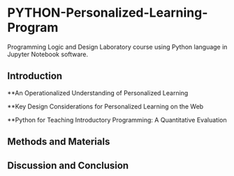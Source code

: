 # PYTHON-Personalized-Learning-Program
Programming Logic and Design Laboratory course using Python language in Jupyter Notebook software.

## Introduction

**An Operationalized Understanding of Personalized Learning

**Key Design Considerations for Personalized Learning on the Web

**Python for Teaching Introductory Programming: A Quantitative Evaluation

## Methods and Materials

## Discussion and Conclusion

